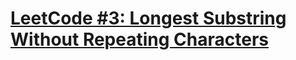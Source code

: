 # [LeetCode #3: Longest Substring Without Repeating Characters](https://leetcode.com/problems/longest-substring-without-repeating-characters/)
